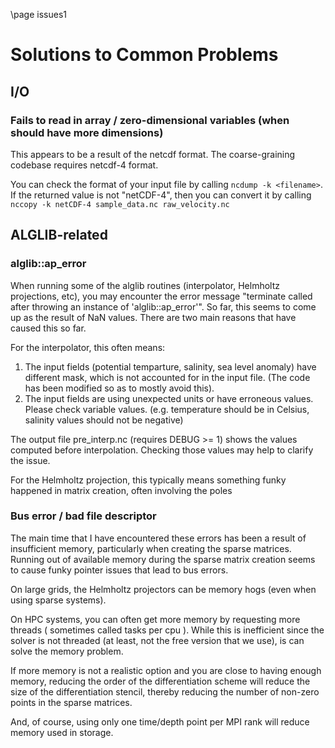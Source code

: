 \page issues1
# Solutions to Common Problems

## I/O

### Fails to read in array / zero-dimensional variables (when should have more dimensions)

This appears to be a result of the netcdf format.
The coarse-graining codebase requires netcdf-4 format.

You can check the format of your input file by calling `ncdump -k <filename>`.
If the returned value is not "netCDF-4", then you can convert it by calling `nccopy -k netCDF-4 sample_data.nc raw_velocity.nc`



## ALGLIB-related

### alglib::ap_error
When running some of the alglib routines (interpolator, Helmholtz projections, etc), you may encounter the error message 
"terminate called after throwing an instance of 'alglib::ap_error'".
So far, this seems to come up as the result of NaN values. There are two main reasons
that have caused this so far.

For the interpolator, this often means:
1. The input fields (potential temparture, salinity, sea level anomaly) have different mask,
which is not accounted for in the input file. (The code has been modified so as to mostly avoid this).
2. The input fields are using unexpected units or have erroneous values. Please check variable values.
(e.g. temperature should be in Celsius, salinity values should not be negative)

The output file pre_interp.nc (requires DEBUG >= 1) shows the values computed before interpolation.
Checking those values may help to clarify the issue.


For the Helmholtz projection, this typically means something funky happened in matrix creation, often involving the poles


### Bus error / bad file descriptor

The main time that I have encountered these errors has been a result of insufficient memory, particularly when creating the sparse matrices.
Running out of available memory during the sparse matrix creation seems to cause funky pointer issues that lead to bus errors.

On large grids, the Helmholtz projectors can be memory hogs (even when using sparse systems).

On HPC systems, you can often get more memory by requesting more threads ( sometimes called tasks per cpu ).
While this is inefficient since the solver is not threaded (at least, not the free version that we use), is can solve the memory problem.

If more memory is not a realistic option and you are close to having enough memory, reducing the order of the differentiation scheme will reduce the size of the differentiation stencil,
thereby reducing the number of non-zero points in the sparse matrices.

And, of course, using only one time/depth point per MPI rank will reduce memory used in storage.
